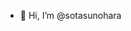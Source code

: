 - 👋 Hi, I’m @sotasunohara


<!---
sotasunohara/sotasunohara is a ✨ special ✨ repository because its `README.md` (this file) appears on your GitHub profile.
You can click the Preview link to take a look at your changes.
--->
